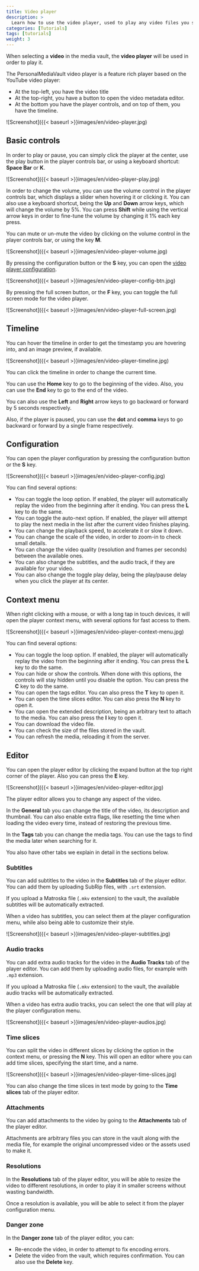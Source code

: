 ```yaml
---
title: Video player
description: >
  Learn how to use the video player, used to play any video files you store in the vault.
categories: [Tutorials]
tags: [tutorials]
weight: 3
---
```


When selecting a **video** in the media vault, the **video player** will be used in order to play it.

The PersonalMediaVault video player is a feature rich player based on the YouTube video player:

 - At the top-left, you have the video title
 - At the top-right, you have a button to open the video metadata editor.
 - At the bottom you have the player controls, and on top of them, you have the timeline. 

![Screenshot]({{< baseurl >}}images/en/video-player.jpg)

## Basic controls

In order to play or pause, you can simply click the player at the center, use the play button in the player controls bar, or using a keyboard shortcut: **Space Bar** or **K**.

![Screenshot]({{< baseurl >}}images/en/video-player-play.jpg)

In order to change the volume, you can use the volume control in the player controls bar, which displays a slider when hovering it or clicking it. You can also use a keyboard shortcut, being the **Up** and **Down** arrow keys, which will change the volume by 5%. You can press **Shift** while using the vertical arrow keys in order to fine-tune the volume by changing it 1% each key press.

You can mute or un-mute the video by clicking on the volume control in the player controls bar, or using the key **M**.

![Screenshot]({{< baseurl >}}images/en/video-player-volume.jpg)

By pressing the configuration button or the **S** key, you can open the [video player configuration](#configuration).

![Screenshot]({{< baseurl >}}images/en/video-player-config-btn.jpg)

By pressing the full screen button, or the **F** key, you can toggle the full screen mode for the video player.

![Screenshot]({{< baseurl >}}images/en/video-player-full-screen.jpg)

## Timeline

You can hover the timeline in order to get the timestamp you are hovering into, and an image preview, if available.

![Screenshot]({{< baseurl >}}images/en/video-player-timeline.jpg)

You can click the timeline in order to change the current time.

You can use the **Home** key to go to the beginning of the video. Also, you can use the **End** key to go to the end of the video.

You can also use the **Left** and **Right** arrow keys to go backward or forward by 5 seconds respectively.

Also, if the player is paused, you can use the **dot** and **comma** keys to go backward or forward by a single frame respectively.

## Configuration

You can open the player configuration by pressing the configuration button or the **S** key.

![Screenshot]({{< baseurl >}}images/en/video-player-config.jpg)

You can find several options:

 - You can toggle the loop option. If enabled, the player will automatically replay the video from the beginning after it ending. You can press the **L** key to do the same.
 - You can toggle the auto-next option. If enabled, the player will attempt to play the next media in the list after the current video finishes playing.
 - You can change the playback speed, to accelerate it or slow it down.
 - You can change the scale of the video, in order to zoom-in to check small details.
 - You can change the video quality (resolution and frames per seconds) between the available ones.
 - You can also change the subtitles, and the audio track, if they are available for your video.
 - You can also change the toggle play delay, being the play/pause delay when you click the player at its center.

## Context menu

When right clicking with a mouse, or with a long tap in touch devices, it will open the player context menu, with several options for fast access to them.

![Screenshot]({{< baseurl >}}images/en/video-player-context-menu.jpg)

You can find several options:

 - You can toggle the loop option. If enabled, the player will automatically replay the video from the beginning after it ending. You can press the **L** key to do the same.
 - You can hide or show the controls. When done with this options, the controls will stay hidden until you disable the option. You can press the **C** key to do the same.
 - You can open the tags editor. You can also press the **T** key to open it.
 - You can open the time slices editor. You can also press the **N** key to open it.
 - You can open the extended description, being an arbitrary text to attach to the media. You can also press the **I** key to open it.
 - You can download the video file.
 - You can check the size of the files stored in the vault.
 - You can refresh the media, reloading it from the server.

## Editor

You can open the player editor by clicking the expand button at the top right corner of the player. Also you can press the **E** key.

![Screenshot]({{< baseurl >}}images/en/video-player-editor.jpg)

The player editor allows you to change any aspect of the video.

In the **General** tab you can change the title of the video, its description and thumbnail. You can also enable extra flags, like resetting the time when loading the video every time, instead of restoring the previous time.

In the **Tags** tab you can change the media tags. You can use the tags to find the media later when searching for it.

You also have other tabs we explain in detail in the sections below.

### Subtitles

You can add subtitles to the video in the **Subtitles** tab of the player editor. You can add them by uploading SubRip files, with `.srt` extension.

If you upload a Matroska file (`.mkv` extension) to the vault, the available subtitles will be automatically extracted.

When a video has subtitles, you can select them at the player configuration menu, while also being able to customize their style.

![Screenshot]({{< baseurl >}}images/en/video-player-subtitles.jpg)

### Audio tracks

You can add extra audio tracks for the video in the **Audio Tracks** tab of the player editor. You can add them by uploading audio files, for example with `.mp3` extension.

If you upload a Matroska file (`.mkv` extension) to the vault, the available audio tracks will be automatically extracted.

When a video has extra audio tracks, you can select the one that will play at the player configuration menu.

![Screenshot]({{< baseurl >}}images/en/video-player-audios.jpg)

### Time slices

You can split the video in different slices by clicking the option in the context menu, or pressing the **N** key. This will open an editor where you can add time slices, specifying the start time, and a name.

![Screenshot]({{< baseurl >}}images/en/video-player-time-slices.jpg)

You can also change the time slices in text mode by going to the  **Time slices** tab of the player editor.

### Attachments

You can add attachments to the video by going to the **Attachments** tab of the player editor.

Attachments are arbitrary files you can store in the vault along with the media file, for example the original uncompressed video or the assets used to make it.

### Resolutions

In the **Resolutions** tab of the player editor, you will be able to resize the video to different resolutions, in order to play it in smaller screens without wasting bandwidth.

Once a resolution is available, you will be able to select it from the player configuration menu.

### Danger zone

In the **Danger zone** tab of the player editor, you can:

 - Re-encode the video, in order to attempt to fix encoding errors.
 - Delete the video from the vault, which requires confirmation. You can also use the **Delete** key.
